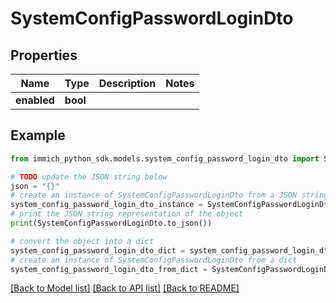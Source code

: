 # SystemConfigPasswordLoginDto


## Properties

Name | Type | Description | Notes
------------ | ------------- | ------------- | -------------
**enabled** | **bool** |  | 

## Example

```python
from immich_python_sdk.models.system_config_password_login_dto import SystemConfigPasswordLoginDto

# TODO update the JSON string below
json = "{}"
# create an instance of SystemConfigPasswordLoginDto from a JSON string
system_config_password_login_dto_instance = SystemConfigPasswordLoginDto.from_json(json)
# print the JSON string representation of the object
print(SystemConfigPasswordLoginDto.to_json())

# convert the object into a dict
system_config_password_login_dto_dict = system_config_password_login_dto_instance.to_dict()
# create an instance of SystemConfigPasswordLoginDto from a dict
system_config_password_login_dto_from_dict = SystemConfigPasswordLoginDto.from_dict(system_config_password_login_dto_dict)
```
[[Back to Model list]](../README.md#documentation-for-models) [[Back to API list]](../README.md#documentation-for-api-endpoints) [[Back to README]](../README.md)


